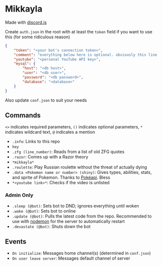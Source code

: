 # Mikkayla
Made with [discord.js](https://discord.js.org/)

Create `auth.json` in the root with at least the `token` field if you want to use this (for some ridiculous reason)
```json
{
    "token": "<your bot's connection token>",
    "comment": "everything below here is optional. obviously this line is too",
    "youtube": "<personal YouTube API key>",
    "mysql": {
        "host": "<db host>",
        "user": "<db user>",
        "password": "<db password>",
        "database": "<database>"
    }
}
```
Also update `conf.json` to suit your needs

## Commands
`<>` indicates required parameters, `()` indicates optional parameters, `*` indicates wildcard text, `@` indicates a mention
- `.info`: Links to this repo
- `hey`
- `.zfg (line_number)`: Reads from a list of old ZFG quotes
- `.razor`: Comes up with a Razor theory
- `*mikkayla*`
- `.roulette`: Play Russian roulette without the threat of actually dying
- `.data <Pokemon name or number> (shiny)`: Gives types, abilities, stats, and sprite of Pokemon. Thanks to [Pokéapi](https://pokeapi.co/). Bless
- `*<youtube link>*`: Checks if the video is unlisted

### Admin Only
- `.sleep (@bot)`: Sets bot to DND; ignores everything until woken
- `.wake (@bot)`: Sets bot to online
- `.update (@bot)`: Pulls the latest code from the repo. Recommended to use with [nodemon](https://nodemon.io/) for the server to automatically restart
- `.devastate (@bot)`: Shuts down the bot

## Events
- `On initialize`: Messages home channel(s) (determined in `conf.json`)
- `On user leave server`: Messages default channel of server
